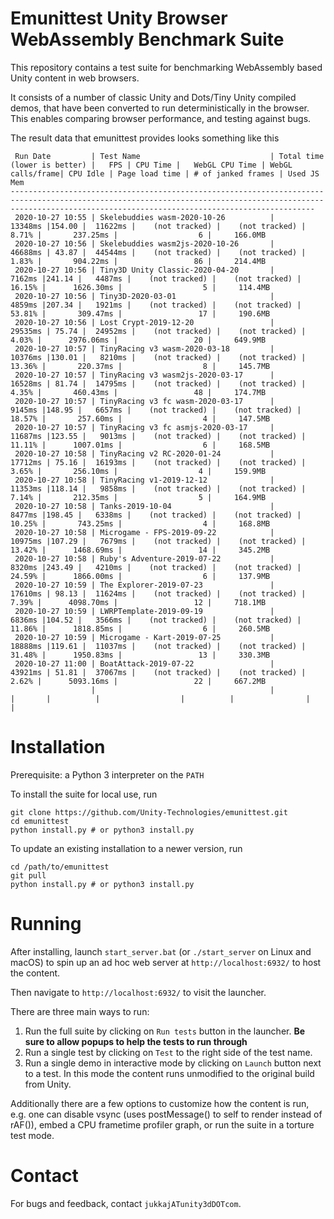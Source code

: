 # Emunittest Unity Browser WebAssembly Benchmark Suite

This repository contains a test suite for benchmarking WebAssembly based Unity content in web browsers.

It consists of a number of classic Unity and Dots/Tiny Unity compiled demos, that have been converted to run deterministically in the browser. This enables comparing browser performance, and testing against bugs.

The result data that emunittest provides looks something like this

```
 Run Date         | Test Name                             | Total time (lower is better) |   FPS | CPU Time |   WebGL CPU Time | WebGL calls/frame| CPU Idle | Page load time | # of janked frames | Used JS Mem
----------------------------------------------------------------------------------------------------------------------------------------------------------------------------------------------------------------
 2020-10-27 10:55 | Skelebuddies wasm-2020-10-26          |                      13348ms |154.00 |  11622ms |    (not tracked) |    (not tracked) |    8.71% |       237.25ms |                  6 |     166.0MB
 2020-10-27 10:56 | Skelebuddies wasm2js-2020-10-26       |                      46688ms | 43.87 |  44544ms |    (not tracked) |    (not tracked) |    1.83% |       904.22ms |                 86 |     214.4MB
 2020-10-27 10:56 | Tiny3D Unity Classic-2020-04-20       |                       7162ms |241.14 |   4487ms |    (not tracked) |    (not tracked) |   16.15% |      1626.30ms |                  5 |     114.4MB
 2020-10-27 10:56 | Tiny3D-2020-03-01                     |                       4859ms |207.34 |   1921ms |    (not tracked) |    (not tracked) |   53.81% |       309.47ms |                 17 |     190.6MB
 2020-10-27 10:56 | Lost Crypt-2019-12-20                 |                      29535ms | 75.74 |  24952ms |    (not tracked) |    (not tracked) |    4.03% |      2976.06ms |                 20 |     649.9MB
 2020-10-27 10:57 | TinyRacing v3 wasm-2020-03-18         |                      10376ms |130.01 |   8210ms |    (not tracked) |    (not tracked) |   13.36% |       220.37ms |                  8 |     145.7MB
 2020-10-27 10:57 | TinyRacing v3 wasm2js-2020-03-17      |                      16528ms | 81.74 |  14795ms |    (not tracked) |    (not tracked) |    4.35% |       460.43ms |                 48 |     174.7MB
 2020-10-27 10:57 | TinyRacing v3 fc wasm-2020-03-17      |                       9145ms |148.95 |   6657ms |    (not tracked) |    (not tracked) |   18.57% |       257.60ms |                  4 |     147.5MB
 2020-10-27 10:57 | TinyRacing v3 fc asmjs-2020-03-17     |                      11687ms |123.55 |   9013ms |    (not tracked) |    (not tracked) |   11.11% |      1007.01ms |                  6 |     168.5MB
 2020-10-27 10:58 | TinyRacing v2 RC-2020-01-24           |                      17712ms | 75.16 |  16193ms |    (not tracked) |    (not tracked) |    3.65% |       256.10ms |                  4 |     159.9MB
 2020-10-27 10:58 | TinyRacing v1-2019-12-12              |                      11353ms |118.14 |   9858ms |    (not tracked) |    (not tracked) |    7.14% |       212.35ms |                  5 |     164.9MB
 2020-10-27 10:58 | Tanks-2019-10-04                      |                       8477ms |198.45 |   6338ms |    (not tracked) |    (not tracked) |   10.25% |       743.25ms |                  4 |     168.8MB
 2020-10-27 10:58 | Microgame - FPS-2019-09-22            |                      10975ms |107.29 |   7679ms |    (not tracked) |    (not tracked) |   13.42% |      1468.69ms |                 14 |     345.2MB
 2020-10-27 10:58 | Ruby's Adventure-2019-07-22           |                       8320ms |243.49 |   4210ms |    (not tracked) |    (not tracked) |   24.59% |      1866.00ms |                  6 |     137.9MB
 2020-10-27 10:59 | The Explorer-2019-07-23               |                      17610ms | 98.13 |  11624ms |    (not tracked) |    (not tracked) |    7.39% |      4098.70ms |                 12 |     718.1MB
 2020-10-27 10:59 | LWRPTemplate-2019-09-19               |                       6836ms |104.52 |   3566ms |    (not tracked) |    (not tracked) |   11.86% |      1818.85ms |                  6 |     260.5MB
 2020-10-27 10:59 | Microgame - Kart-2019-07-25           |                      18888ms |119.61 |  11037ms |    (not tracked) |    (not tracked) |   31.48% |      1950.83ms |                 13 |     330.3MB
 2020-10-27 11:00 | BoatAttack-2019-07-22                 |                      43921ms | 51.81 |  37067ms |    (not tracked) |    (not tracked) |    2.62% |      5093.16ms |                 22 |     667.2MB
                  |                                       |                              |       |          |                  |          |                |                    |
```

# Installation

Prerequisite: a Python 3 interpreter on the `PATH`

To install the suite for local use, run

```
git clone https://github.com/Unity-Technologies/emunittest.git
cd emunittest
python install.py # or python3 install.py
```

To update an existing installation to a newer version, run

```
cd /path/to/emunittest
git pull
python install.py # or python3 install.py
```

# Running

After installing, launch `start_server.bat` (or `./start_server` on Linux and macOS) to spin up an ad hoc web server at `http://localhost:6932/` to host the content.

Then navigate to `http://localhost:6932/` to visit the launcher.

There are three main ways to run:

1. Run the full suite by clicking on `Run tests` button in the launcher. **Be sure to allow popups to help the tests to run through**
2. Run a single test by clicking on `Test` to the right side of the test name.
3. Run a single demo in interactive mode by clicking on `Launch` button next to a test. In this mode the content runs unmodified to the original build from Unity.

Additionally there are a few options to customize how the content is run, e.g. one can disable vsync (uses postMessage() to self to render instead of rAF()), embed a CPU frametime profiler graph, or run the suite in a torture test mode.

# Contact

For bugs and feedback, contact `jukkajATunity3dDOTcom`.
